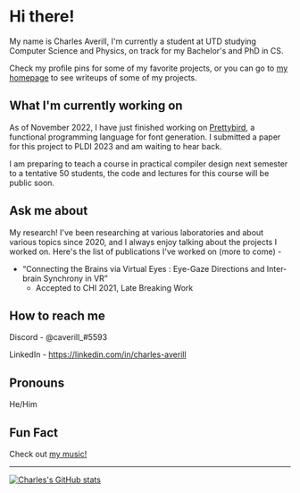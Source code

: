 # Hi there!
My name is Charles Averill, I'm currently a student at UTD studying Computer Science and Physics, on track for my Bachelor's and PhD in CS.

Check my profile pins for some of my favorite projects, or you can go to [my homepage](https://charles.systems/) to see writeups of some of my projects. 

## What I'm currently working on

As of November 2022, I have just finished working on [Prettybird](https://github.com/CharlesAverill/prettybird), a functional programming language for font generation. I submitted a paper for this project to PLDI 2023 and am waiting to hear back.

I am preparing to teach a course in practical compiler design next semester to a tentative 50 students, the code and lectures for this course will be public soon.

<!--
As of Summer 2022, I am working on [Ocarina of Time: Legendary Edition](https://github.com/CharlesAverill/oot_le), a decompilation hack of OOT intended to add story elements (and whatever else I want) from the OOT manga. It's been tons of fun, and the decomp is still in the early documentation phase, so it's like trekking through a jungle most of the time. 

I'm also planning on revisiting [Purple](https://github.com/CharlesAverill/Purple), I have a few ideas of how to go about it and I'm excited to revisit.
-->

<!--
As of April 2022, I am in between a few projects. [YARR](https://github.com/CharlesAverill/yarr) is now a fully-functional (and mostly realtime) raytracing renderer written in CUDA C/C++. This project was incredibly fun, I strongly recommend a rendering project to anyone. I'm studying relativity with the intent to add relativistic rendering to the project, with the end goal of drawing some black holes.

I'm also working on a 3D remake of [atc](https://github.com/vattam/BSDGames/tree/master/atc), a very addicting terminal game I've been playing instead of paying attention in class.
-->

<!--
As of October 2021, I am currently working on [Purple](https://github.com/CharlesAverill/Purple), a simple compiled language! I'm learning a lot more about assembly and compiler design, and it's a lot of fun designing your own programming language!
-->

## Ask me about

My research! I've been researching at various laboratories and about various topics since 2020, and I always enjoy talking about the projects I worked on. Here's the list of publications I've worked on (more to come) - 
- “Connecting the Brains via Virtual Eyes : Eye-Gaze Directions and Inter-brain Synchrony in VR”
  - Accepted to CHI 2021, Late Breaking Work

## How to reach me

Discord - @caverill_#5593

LinkedIn - https://linkedin.com/in/charles-averill

## Pronouns

He/Him

## Fun Fact

Check out [my music!](https://open.spotify.com/artist/2iq3tMDG0sMLoRAL1d0nKu?si=s79ZNjaYRGGj71DygdNrlg)

---

[![Charles's GitHub stats](https://github-readme-stats.vercel.app/api?username=CharlesAverill&theme=radical&show_icons=true&count_private=true)](https://github.com/anuraghazra/github-readme-stats)

<!--
**CharlesAverill/CharlesAverill** is a ✨ _special_ ✨ repository because its `README.md` (this file) appears on your GitHub profile.

Here are some ideas to get you started:

- 🔭 I’m currently working on ...
- 🌱 I’m currently learning ...
- 👯 I’m looking to collaborate on ...
- 🤔 I’m looking for help with ...
- 💬 Ask me about ...
- 📫 How to reach me: ...
- 😄 Pronouns: ...
- ⚡ Fun fact: ...
-->
